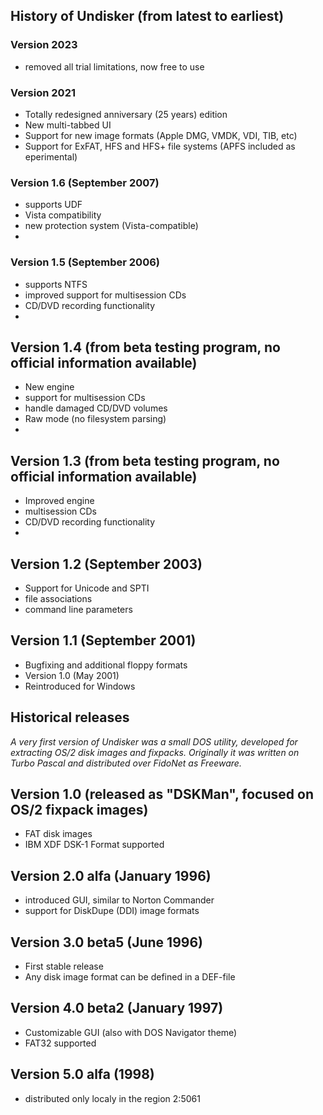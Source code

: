 ## History of Undisker (from latest to earliest)

### Version 2023
- removed all trial limitations, now free to use

### Version 2021
- Totally redesigned anniversary (25 years) edition
- New multi-tabbed UI
- Support for new image formats (Apple DMG, VMDK, VDI, TIB, etc)
- Support for ExFAT, HFS and HFS+ file systems (APFS included as eperimental)

### Version 1.6 (September 2007)
- supports UDF
- Vista compatibility
- new protection system (Vista-compatible)
- 
### Version 1.5 (September 2006)
- supports NTFS
- improved support for multisession CDs
- CD/DVD recording functionality
- 
## Version 1.4 (from beta testing program, no official information available)
- New engine
- support for multisession CDs
- handle damaged CD/DVD volumes
- Raw mode (no filesystem parsing)
- 
## Version 1.3 (from beta testing program, no official information available)
- Improved engine
- multisession CDs
- CD/DVD recording functionality
- 
## Version 1.2 (September 2003)
- Support for Unicode and SPTI
- file associations
- command line parameters

## Version 1.1 (September 2001)
- Bugfixing and additional floppy formats
- Version 1.0 (May 2001)
- Reintroduced for Windows

## Historical releases
*A very first version of Undisker was a small DOS utility, developed for extracting OS/2 disk images and fixpacks. 
Originally it was written on Turbo Pascal and distributed over FidoNet as Freeware.*

## Version 1.0 (released as "DSKMan", focused on OS/2 fixpack images)
- FAT disk images
- IBM XDF DSK-1 Format supported

## Version 2.0 alfa (January 1996)
- introduced GUI, similar to Norton Commander
- support for DiskDupe (DDI) image formats

## Version 3.0 beta5 (June 1996)
- First stable release
- Any disk image format can be defined in a DEF-file

## Version 4.0 beta2 (January 1997)
- Customizable GUI (also with DOS Navigator theme)
- FAT32 supported

## Version 5.0 alfa (1998)
- distributed only localy in the region 2:5061
